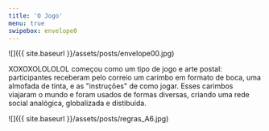 ```yaml
---
title: 'O Jogo'
menu: true
swipebox: envelope0
---
```

![]({{ site.baseurl }}/assets/posts/envelope00.jpg)

XOXOXOLOLOLOL começou como um tipo de jogo e arte postal: participantes receberam pelo correio um carimbo em formato de boca, uma almofada de tinta, e as "instruções" de como jogar. Esses carimbos viajaram o mundo e foram usados de formas diversas, criando uma rede social analógica, globalizada e distibuída.

![]({{ site.baseurl }}/assets/posts/regras_A6.jpg)

